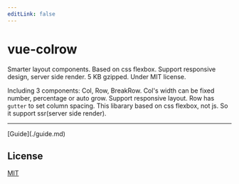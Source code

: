 ```yaml
---
editLink: false
---
```

# vue-colrow
Smarter layout components. Based on css flexbox. Support responsive design, server side render. 5 KB gzipped. Under MIT license.

Including 3 components: Col, Row, BreakRow. Col's width can be fixed number, percentage or auto grow. Support responsive layout. Row has `gutter` to set column spacing. This libarary based on css flexbox, not js. So it support ssr(server side render).
<hr/>
[Guide](./guide.md)

## License
[MIT](http://opensource.org/licenses/MIT)
